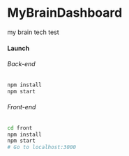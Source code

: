 # MyBrainDashboard
my brain tech test


#### Launch

###### Back-end
```bash
npm install
npm start
```

###### Front-end


```bash
cd front
npm install
npm start
# Go to localhost:3000
```
